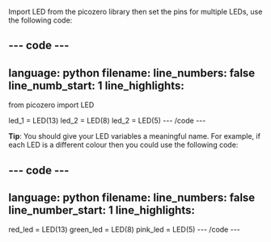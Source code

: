 Import LED from the picozero library then set the pins for multiple LEDs, use the following code:

--- code ---
---
language: python
filename: 
line_numbers: false
line_numb_start: 1
line_highlights: 
---
from picozero import LED

led_1 = LED(13)
led_2 = LED(8)
led_2 = LED(5)
--- /code ---

**Tip**: You should give your LED variables a meaningful name. For example, if each LED is a different colour then you could use the following code:

--- code ---
---
language: python
filename: 
line_numbers: false
line_number_start: 1
line_highlights: 
---
red_led = LED(13)
green_led = LED(8)
pink_led = LED(5)
--- /code ---
